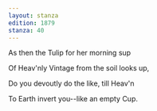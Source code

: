 ```yaml
---
layout: stanza
edition: 1879
stanza: 40
---
```


As then the Tulip for her morning sup

Of Heav'nly Vintage from the soil looks up,

Do you devoutly do the like, till Heav'n

To Earth invert you--like an empty Cup.